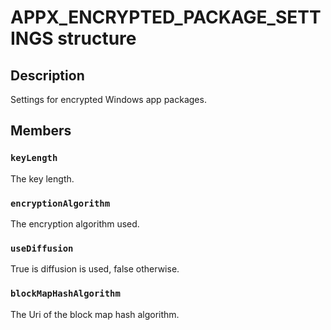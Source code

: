 # APPX_ENCRYPTED_PACKAGE_SETTINGS structure

## Description

Settings for encrypted Windows app packages.

## Members

### `keyLength`

The key length.

### `encryptionAlgorithm`

The encryption algorithm used.

### `useDiffusion`

True is diffusion is used, false otherwise.

### `blockMapHashAlgorithm`

The Uri of the block map hash algorithm.